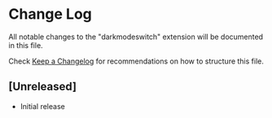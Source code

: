 # Change Log

All notable changes to the "darkmodeswitch" extension will be documented in this file.

Check [Keep a Changelog](http://keepachangelog.com/) for recommendations on how to structure this file.

## [Unreleased]

- Initial release